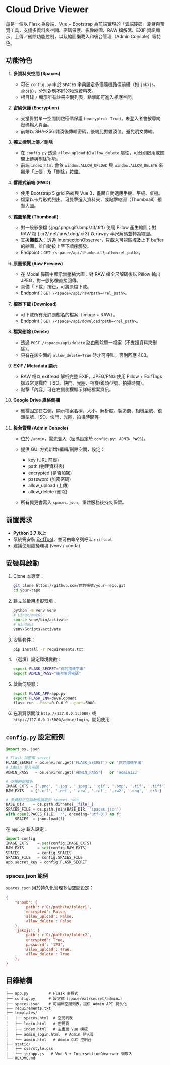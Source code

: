 # Cloud Drive Viewer

這是一個以 Flask 為後端、Vue + Bootstrap 為前端實現的「雲端硬碟」瀏覽與預覽工具，支援多資料夾空間、密碼保護、影像縮圖、RAW 檔解碼、EXIF 資訊顯示、上傳／刪除功能控制，以及縮圖懶載入和後台管理（Admin Console）等特色。

## 功能特色

1. **多資料夾空間 (Spaces)**

   * 可在 `config.py` 中於 `SPACES` 字典設定多個隨機路徑前綴（如 `jakxjs`、`shbsb`），分別對應不同的物理資料夾。
   * 根目錄 `/` 顯示所有註冊空間列表，點擊即可進入相應空間。

2. **密碼保護 (Encryption)**

   * 支援針對單一空間開啟密碼保護 (`encrypted: True`)，未登入者會被導向密碼輸入頁面。
   * 前端以 SHA‑256 雜湊後傳輸密碼，後端比對雜湊值，避免明文傳輸。

3. **獨立控制上傳／刪除**

   * 在 `config.py` 透過 `allow_upload` 和 `allow_delete` 屬性，可分別啟用或關閉上傳與刪除功能。
   * 前端 `index.html` 會依 `window.ALLOW_UPLOAD` 與 `window.ALLOW_DELETE` 來顯示「上傳」及「刪除」按鈕。

4. **響應式前端 (RWD)**

   * 使用 Bootstrap 5 grid 系統與 Vue 3，畫面自動適應手機、平板、桌機。
   * 檔案以卡片形式列出，可雙擊進入資料夾，或點擊縮圖（Thumbnail）預覽大圖。

5. **縮圖預覽 (Thumbnail)**

   * 對一般影像檔 (.jpg/.png/.gif/.bmp/.tif/.tiff) 使用 Pillow 產生縮圖；對 RAW 檔 (.cr2/.nef/.arw/.dng/.cr3) 以 rawpy 半尺解碼並轉為縮圖。
   * 支援**懶載入**：透過 IntersectionObserver，只載入可視區域及上下 buffer 的縮圖，並自動按上至下順序觸發。
   * Endpoint：`GET /<space>/api/thumbnail?path=<rel_path>`。

6. **原圖預覽 (Raw Preview)**

   * 在 Modal 彈窗中顯示無壓縮大圖：對 RAW 檔全尺解碼後以 Pillow 輸出 JPEG，對一般影像直接回傳。
   * 具備「下載」按鈕，可將原檔下載。
   * Endpoint：`GET /<space>/api/raw?path=<rel_path>`。

7. **檔案下載 (Download)**

   * 可下載所有允許副檔名的檔案（image + RAW）。
   * Endpoint：`GET /<space>/api/download?path=<rel_path>`。

8. **檔案刪除 (Delete)**

   * 透過 `POST /<space>/api/delete` 路由刪除單一檔案（不支援資料夾刪除）。
   * 只有在該空間的 `allow_delete=True` 時才可呼叫，否則回應 403。

9. **EXIF / Metadata 顯示**

   * RAW 檔以 exifread 解析完整 EXIF，JPEG/PNG 使用 Pillow + ExifTags 擷取常見欄位（ISO、快門、光圈、相機/鏡頭型號、拍攝時間）。
   * 點擊「內容」可在右側側欄顯示詳細檔案資訊。

10. **Google Drive 風格側欄**

    * 側欄固定在右側，顯示檔案名稱、大小、解析度、製造商、相機型號、鏡頭型號、ISO、快門、光圈、拍攝時間等。

11. **後台管理 (Admin Console)**

    * 位於 `/admin`，需先登入（密碼設定於 `config.py: ADMIN_PASS`）。
    * 提供 GUI 方式新增/編輯/刪除空間，設定：

      * key (URL 前綴)
      * path (物理資料夾)
      * encrypted (是否加密)
      * password (加密密碼)
      * allow\_upload (上傳)
      * allow\_delete (刪除)
    * 所有變更會寫入 `spaces.json`，重啟服務後持久保留。

## 前置需求

* **Python 3.7 以上**
* 系統需安裝 [ExifTool](https://exiftool.org/)，並可由命令列呼叫 `exiftool`
* 建議使用虛擬環境 (venv / conda)

## 安裝與啟動

1. Clone 本專案：

   ```bash
   git clone https://github.com/你的帳號/your-repo.git
   cd your-repo
   ```

2. 建立並啟用虛擬環境：

   ```bash
   python -m venv venv
   # Linux/macOS
   source venv/bin/activate
   # Windows
   venv\Scripts\activate
   ```

3. 安裝套件：

   ```bash
   pip install -r requirements.txt
   ```

4. （選填）設定環境變數：

   ```bash
   export FLASK_SECRET="你的隨機字串"
   export ADMIN_PASS="後台管理密碼"
   ```

5. 啟動伺服器：

   ```bash
   export FLASK_APP=app.py
   export FLASK_ENV=development
   flask run --host=0.0.0.0 --port=5000
   ```

6. 在瀏覽器開啟 `http://127.0.0.1:5000/` 或 `http://127.0.0.1:5000/admin/login`，開始使用

## `config.py` 設定範例

```python
import os, json

# Flask 加密用 secret
FLASK_SECRET = os.environ.get('FLASK_SECRET') or '你的隨機字串'
# Admin 登入密碼
ADMIN_PASS   = os.environ.get('ADMIN_PASS')   or 'admin123'

# 支援的副檔名
IMAGE_EXTS = {'.png', '.jpg', '.jpeg', '.gif', '.bmp', '.tif', '.tiff'}
RAW_EXTS   = {'.cr2', '.nef', '.arw', '.raf', '.rw2', '.dng', '.cr3'}

# 多資料夾空間動態讀取於 spaces.json
BASE_DIR    = os.path.dirname(__file__)
SPACES_FILE = os.path.join(BASE_DIR, 'spaces.json')
with open(SPACES_FILE, 'r', encoding='utf-8') as f:
    SPACES  = json.load(f)
```

在 `app.py` 載入設定：

```python
import config
IMAGE_EXTS    = set(config.IMAGE_EXTS)
RAW_EXTS      = set(config.RAW_EXTS)
SPACES        = config.SPACES
SPACES_FILE   = config.SPACES_FILE
app.secret_key = config.FLASK_SECRET
```

### spaces.json 範例

`spaces.json` 用於持久化管理多個空間設定：

```json
{
    "shbsb': {
        'path': r'C:/path/to/folder1',
        'encrypted': False,
        'allow_upload': False,
        'allow_delete': False
    },
    'jakxjs': {
        'path': r'C:/path/to/folder2',
        'encrypted': True,
        'password': '123',
        'allow_upload': True,
        'allow_delete': True
    },
}
```

## 目錄結構

```
├── app.py         # Flask 主程式
├── config.py      # 設定檔（space/ext/secret/admin…）
├── spaces.json    # 可編輯空間列表，提供 Admin API 持久化
├── requirements.txt
├── templates/
│   ├── spaces.html  # 空間列表
│   ├── login.html   # 密碼頁
│   ├── index.html   # 主畫面 Vue 模板
│   ├── admin_login.html  # Admin 登入頁
│   └── admin.html   # Admin GUI 控制台
├── static/
│   ├── css/style.css
│   └── js/app.js   # Vue 3 + IntersectionObserver 懶載入
└── README.md
```

